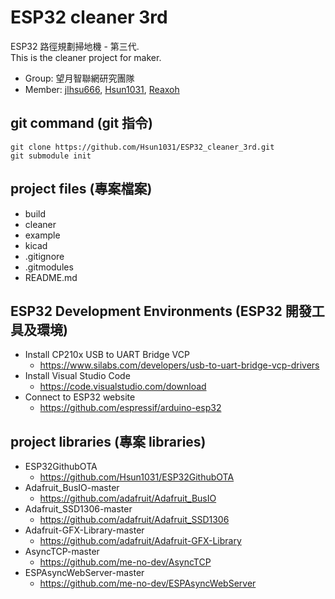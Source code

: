 # ESP32 cleaner 3rd 

ESP32 路徑規劃掃地機 - 第三代.<br>
This is the cleaner project for maker.

* Group: 望月智聯網研究團隊
* Member: [jlhsu666](https://github.com/jlhsu666), [Hsun1031](https://github.com/Hsun1031), [Reaxoh](https://github.com/Reaxoh)

## git command (git 指令)

```
git clone https://github.com/Hsun1031/ESP32_cleaner_3rd.git
git submodule init
``` 

## project files (專案檔案)

* build
* cleaner
* example
* kicad
* .gitignore
* .gitmodules
* README.md

## ESP32 Development Environments (ESP32 開發工具及環境)

* Install CP210x USB to UART Bridge VCP
  * <https://www.silabs.com/developers/usb-to-uart-bridge-vcp-drivers>
* Install Visual Studio Code
  * <https://code.visualstudio.com/download>
* Connect to ESP32 website
  * <https://github.com/espressif/arduino-esp32>

## project libraries (專案 libraries)
* ESP32GithubOTA
  * <https://github.com/Hsun1031/ESP32GithubOTA>
* Adafruit_BusIO-master
  * <https://github.com/adafruit/Adafruit_BusIO>
* Adafruit_SSD1306-master
  * <https://github.com/adafruit/Adafruit_SSD1306>
* Adafruit-GFX-Library-master
  * <https://github.com/adafruit/Adafruit-GFX-Library>
* AsyncTCP-master
  * <https://github.com/me-no-dev/AsyncTCP>
* ESPAsyncWebServer-master
  * <https://github.com/me-no-dev/ESPAsyncWebServer>
